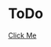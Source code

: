 # ToDo

[Click Me](https://www.notion.so/Project-Etch-a-Sketch-b70b83e4b21d4e78be5fa10c92a41ead?pvs=4)
